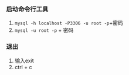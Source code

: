 ### 启动命令行工具

1. `mysql -h localhost -P3306 -u root -p`+密码
2. `mysql -u root -p` + 密码

### 退出

1. 输入exit
2. ctrl + c